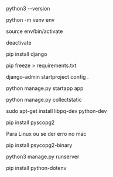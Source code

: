 python3 --version

python -m venv env

source env/bin/activate

deactivate

pip install django

pip freeze > requirements.txt

django-admin startproject config .

python manage.py startapp app

python manage.py collectstatic

sudo apt-get install libpq-dev python-dev

pip install pyscopg2

Para Linux ou se der erro no mac

pip install psycopg2-binary

python3 manage.py runserver

pip install python-dotenv
